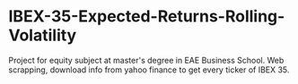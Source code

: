 # IBEX-35-Expected-Returns-Rolling-Volatility
Project for equity subject at master's degree in EAE Business School.
Web scrapping, download info from yahoo finance to get every ticker of IBEX 35. 
